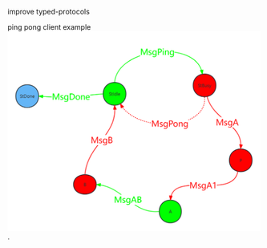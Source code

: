 improve typed-protocols

ping pong client example
![PingPong protocols](data/pp1.jpg "PingPong Protocols").